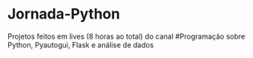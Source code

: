 # Jornada-Python
Projetos feitos em lives (8 horas ao total) do canal #Programação sobre Python, Pyautogui, Flask e análise de dados
